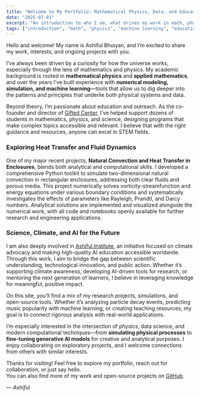 ```yaml
---
title: "Welcome to My Portfolio: Mathematical Physics, Data, and Education"
date: "2025-07-01"
excerpt: "An introduction to who I am, what drives my work in math, physics, and machine learning, and what you’ll find on this site."
tags: ["introduction", "math", "physics", "machine learning", "education", "climate"]
---
```


Hello and welcome! My name is Ashiful Bhuiyan, and I’m excited to share my work, interests, and ongoing projects with you.

I’ve always been driven by a curiosity for how the universe works, especially through the lens of mathematics and physics. My academic background is rooted in **mathematical physics** and **applied mathematics**, and over the years I’ve built experience with **numerical modeling, simulation, and machine learning**—tools that allow us to dig deeper into the patterns and principles that underlie both physical systems and data.

Beyond theory, I’m passionate about education and outreach. As the co-founder and director of [Gifted Center](https://giftedcenter.org), I’ve helped support dozens of students in mathematics, physics, and science, designing programs that make complex topics accessible and relevant. I believe that with the right guidance and resources, anyone can excel in STEM fields.

### Exploring Heat Transfer and Fluid Dynamics

One of my major recent projects, **Natural Convection and Heat Transfer in Enclosures**, blends both analytical and computational skills. I developed a comprehensive Python toolkit to simulate two-dimensional natural convection in rectangular enclosures, addressing both clear fluids and porous media. This project numerically solves vorticity-streamfunction and energy equations under various boundary conditions and systematically investigates the effects of parameters like Rayleigh, Prandtl, and Darcy numbers. Analytical solutions are implemented and visualized alongside the numerical work, with all code and notebooks openly available for further research and engineering applications.

### Science, Climate, and AI for the Future

I am also deeply involved in [Ashiful.Institute](https://ashiful.institute), an initiative focused on climate advocacy and making high-quality AI education accessible worldwide. Through this work, I aim to bridge the gap between scientific understanding, technological innovation, and public action. Whether it’s supporting climate awareness, developing AI-driven tools for research, or mentoring the next generation of learners, I believe in leveraging knowledge for meaningful, positive impact.

On this site, you’ll find a mix of my research projects, simulations, and open-source tools. Whether it’s analyzing particle decay events, predicting music popularity with machine learning, or creating teaching resources, my goal is to connect rigorous analysis with real-world applications.

I’m especially interested in the intersection of physics, data science, and modern computational techniques—from **simulating physical processes** to **fine-tuning generative AI models** for creative and analytical purposes. I enjoy collaborating on exploratory projects, and I welcome connections from others with similar interests.

Thanks for visiting! Feel free to explore my portfolio, reach out for collaboration, or just say hello.  
You can also find more of my work and open-source projects on [GitHub](https://github.com/AshifulBhuiyan).

*— Ashiful*